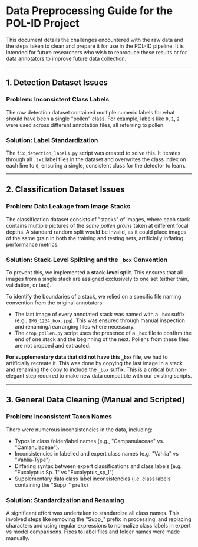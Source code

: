 # Data Preprocessing Guide for the POL-ID Project

This document details the challenges encountered with the raw data and the steps taken to clean and prepare it for use in the POL-ID pipeline. It is intended for future researchers who wish to reproduce these results or for data annotators to improve future data collection.

---

## 1. Detection Dataset Issues

### Problem: Inconsistent Class Labels
The raw detection dataset contained multiple numeric labels for what should have been a single "pollen" class. For example, labels like `0`, `1`, `2` were used across different annotation files, all referring to pollen.

### Solution: Label Standardization
The `fix_detection_labels.py` script was created to solve this. It iterates through all `.txt` label files in the dataset and overwrites the class index on each line to `0`, ensuring a single, consistent class for the detector to learn.

---

## 2. Classification Dataset Issues

### Problem: Data Leakage from Image Stacks
The classification dataset consists of "stacks" of images, where each stack contains multiple pictures of the *same pollen grains* taken at different focal depths. A standard random split would be invalid, as it could place images of the same grain in both the training and testing sets, artificially inflating performance metrics.

### Solution: Stack-Level Splitting and the `_box` Convention 
To prevent this, we implemented a **stack-level split**. This ensures that all images from a single stack are assigned exclusively to one set (either train, validation, or test).

To identify the boundaries of a stack, we relied on a specific file naming convention from the original annotators:
* The last image of every annotated stack was named with a `_box` suffix (e.g., `IMG_1234_box.jpg`). This was ensured through manual inspection and renaming/rearranging files where necessary.
* The `crop_pollen.py` script uses the presence of a `_box` file to confirm the end of one stack and the beginning of the next. Pollens from these files are not cropped and extracted.

**For supplementary data that did not have this `_box` file**, we had to artificially recreate it. This was done by copying the last image in a stack and renaming the copy to include the `_box` suffix. This is a critical but non-elegant step required to make new data compatible with our existing scripts.

---

## 3. General Data Cleaning (Manual and Scripted)

### Problem: Inconsistent Taxon Names
There were numerous inconsistencies in the data, including:
* Typos in class folder/label names (e.g., "Campanulaceae" vs. "Camanulaceae").
* Inconsistencies in labelled and expert class names (e.g. "Vahlia" vs "Vahlia-Type")
* Differing syntax between expert classifications and class labels (e.g. "Eucalyptus Sp. 1" vs "Eucalyptus_sp_1")
* Supplementary data class label inconsistencies (i.e. class labels containing the "Supp_" prefix)

### Solution: Standardization and Renaming
A significant effort was undertaken to standardize all class names. This involved steps like removing the "Supp_" prefix in processing, and replacing characters and using regular expressions to normalize class labels in expert vs model comparisons. Fixes to label files and folder names were made manually.